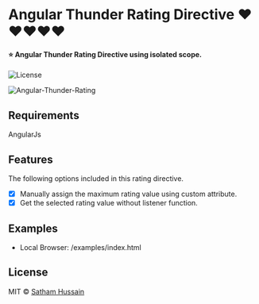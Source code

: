 # Angular Thunder Rating Directive ❤❤❤❤❤
#### ⭐ Angular Thunder Rating Directive using isolated scope.

![License](https://img.shields.io/npm/l/angular-star-rating.svg)

![Angular-Thunder-Rating](https://image.ibb.co/iwefDG/1509882284848.png)

## Requirements

AngularJs

## Features
The following options included in this rating directive.
- [x] Manually assign the maximum rating value using custom attribute.
- [x] Get the selected rating value without listener function.

## Examples

* Local Browser: /examples/index.html

## License

MIT © [Satham Hussain](sathamfxec@gmail.com)
